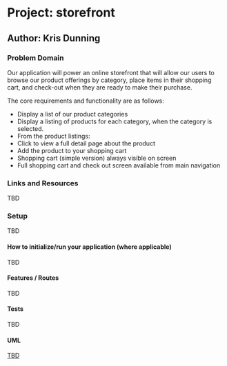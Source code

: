 # Project: storefront

## Author: Kris Dunning

### Problem Domain  

Our application will power an online storefront that will allow our users to browse our product offerings by category, place items in their shopping cart, and check-out when they are ready to make their purchase.

The core requirements and functionality are as follows:

- Display a list of our product categories  
- Display a listing of products for each category, when the category is selected.  
- From the product listings:  
- Click to view a full detail page about the product  
- Add the product to your shopping cart  
- Shopping cart (simple version) always visible on screen  
- Full shopping cart and check out screen available from main navigation  

### Links and Resources

TBD

### Setup

TBD

#### How to initialize/run your application (where applicable)

TBD

#### Features / Routes

TBD

#### Tests

TBD

#### UML

[TBD](google.com)
